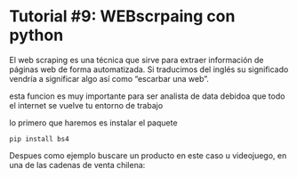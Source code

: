 
# Tutorial #9: WEBscrpaing con python

El web scraping es una técnica que sirve para extraer información de páginas web de forma automatizada. Si traducimos del inglés su significado vendría a significar algo así como “escarbar una web”.

esta funcion es muy importante para ser analista de data debidoa que todo el internet se vuelve tu entorno de trabajo 

lo primero que haremos es instalar el paquete 

```
pip install bs4
```


Despues como ejemplo buscare un producto en este caso u videojuego, en una de las cadenas de venta chilena:







